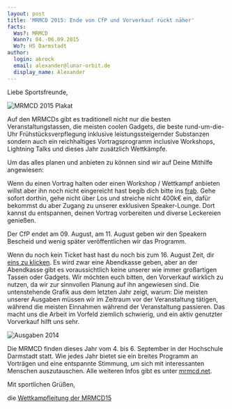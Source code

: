 ```yaml
---
layout: post
title: 'MRMCD 2015: Ende von CfP und Vorverkauf rückt näher'
facts:
  Was?: MRMCD
  Wann?: 04.-06.09.2015
  Wo?: HS Darmstadt
author:
  login: abrock
  email: alexander@lunar-orbit.de
  display_name: Alexander
---
```


Liebe Sportsfreunde,

![MRMCD 2015 Plakat](/assets/2015-mrmcd/plakat.png)

Auf den MRMCDs gibt es traditionell nicht nur die besten Veranstaltungstassen,
die meisten coolen Gadgets, die beste rund-um-die-Uhr Frühstücksverpflegung
inklusive leistungssteigernder Substanzen sondern auch ein reichhaltiges
Vortragsprogramm inclusive Workshops, Lightning Talks und dieses Jahr
zusätzlich Wettkämpfe.

Um das alles planen und anbieten zu können sind wir auf Deine Mithilfe angewiesen:

<!--more-->

Wenn du einen Vortrag halten oder einen Workshop / Wettkampf anbieten willst aber
ihn noch nicht eingereicht hast
begib dich bitte ins [frab](https://frab.cccv.de/de/MRMCD15/cfp/session/new).
Gehe sofort dorthin, gehe nicht über Los und streiche nicht 400k€ ein,
dafür bekommst du aber Zugang zu unserer exklusiven Speaker-Lounge.
Dort kannst du entspannen, deinen Vortrag vorbereiten und diverse
Leckereien genießen.

Der CfP endet am 09. August, am 11. August geben wir den Speakern Bescheid
und wenig später veröffentlichen wir das Programm.

Wenn du noch kein Ticket hast hast du noch bis zum 16. August Zeit,
dir [eins zu klicken](https://mrmcd.net/presale/mrmcd/2015/).
Es wird zwar eine Abendkasse geben, aber an der Abendkasse gibt es voraussichtlich
keine unserer wie immer großartigen Tassen oder Gadgets. Wir möchten euch bitten,
den Vorverkauf wirklich zu nutzen, da wir zur sinnvollen Planung auf ihn angewiesen sind. 
Die untenstehende Grafik aus dem letzten Jahr zeigt, warum: Die meisten unserer Ausgaben 
müssen wir im Zeitraum vor der Veranstaltung tätigen, während die meisten Einnahmen 
während der Veranstaltung passieren. Das macht uns die Arbeit im Vorfeld
ziemlich schwierig, und ein aktiv genutzter Vorverkauf hilft uns sehr.

![Ausgaben 2014](/assets/2015-mrmcd/2014-ausgaben.png)

Die MRMCD finden dieses Jahr vom 4. bis 6. September in der Hochschule Darmstadt
statt. Wie jedes Jahr bietet sie ein breites Programm an Vorträgen und eine
entspannte Stimmung, um sich mit interessanten Menschen auszutauschen.
Alle weiteren Infos gibt es unter [mrmcd.net](https://mrmcd.net).

Mit sportlichen Grüßen,

die [Wettkampfleitung der MRMCD15](mailto:wettkampfleitung@mrmcd.net)
